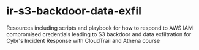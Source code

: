 # ir-s3-backdoor-data-exfil
Resources including scripts and playbook for how to respond to AWS IAM compromised credentials leading to S3 backdoor and data exfiltration for Cybr's Incident Response with CloudTrail and Athena course
